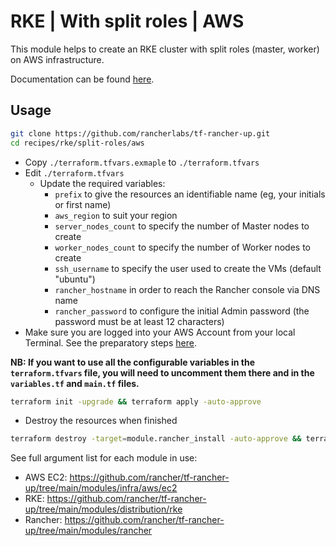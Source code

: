 # RKE | With split roles | AWS

This module helps to create an RKE cluster with split roles (master, worker) on AWS infrastructure.

Documentation can be found [here](./docs.md).

## Usage

```bash
git clone https://github.com/rancherlabs/tf-rancher-up.git
cd recipes/rke/split-roles/aws
```

- Copy `./terraform.tfvars.exmaple` to `./terraform.tfvars`
- Edit `./terraform.tfvars`
  - Update the required variables:
    -  `prefix` to give the resources an identifiable name (eg, your initials or first name)
    -  `aws_region` to suit your region
    -  `server_nodes_count` to specify the number of Master nodes to create
    -  `worker_nodes_count` to specify the number of Worker nodes to create
    -  `ssh_username` to specify the user used to create the VMs (default "ubuntu")
    -  `rancher_hostname` in order to reach the Rancher console via DNS name
    -  `rancher_password` to configure the initial Admin password (the password must be at least 12 characters)
- Make sure you are logged into your AWS Account from your local Terminal. See the preparatory steps [here](../../../../modules/infra/aws/README.md).

**NB: If you want to use all the configurable variables in the `terraform.tfvars` file, you will need to uncomment them there and in the `variables.tf` and `main.tf` files.**

```bash
terraform init -upgrade && terraform apply -auto-approve
```

- Destroy the resources when finished
```bash
terraform destroy -target=module.rancher_install -auto-approve && terraform destroy -auto-approve
```

See full argument list for each module in use:
  - AWS EC2: https://github.com/rancher/tf-rancher-up/tree/main/modules/infra/aws/ec2
  - RKE: https://github.com/rancher/tf-rancher-up/tree/main/modules/distribution/rke
  - Rancher: https://github.com/rancher/tf-rancher-up/tree/main/modules/rancher
